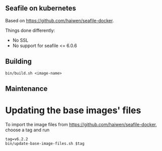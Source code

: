 ## Seafile on kubernetes

Based on https://github.com/haiwen/seafile-docker.

Things done differently:

* No SSL
* No support for seafile <= 6.0.6

## Building

    bin/build.sh <image-name>

## Maintenance

# Updating the base images' files

To import the image files from https://github.com/haiwen/seafile-docker, choose a tag and run

    tag=v6.2.2
    bin/update-base-image-files.sh $tag
    


